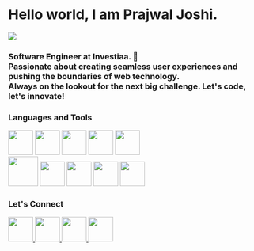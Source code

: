 <h1>Hello world, I am Prajwal Joshi. </h1>

<img src="https://res.cloudinary.com/dtsvzdlhc/image/upload/v1716878359/profile-cover-image_bqzbmu.png" />
<h3>
 Software Engineer at Investiaa. 🚀 <br/>
 Passionate about creating seamless user experiences and pushing the boundaries of web technology. <br/> 
 Always on the lookout for the next big challenge. Let's code, let's innovate!
</h3>

<h3 align="left">Languages and Tools</h3>
<p>
 
 <img height="50" width="50"  src="https://cdn.jsdelivr.net/gh/devicons/devicon@latest/icons/react/react-original.svg" />
 <img  height="50" width="50"  src="https://cdn.jsdelivr.net/gh/devicons/devicon@latest/icons/graphql/graphql-plain.svg" />
 <img height="50" width="50" src="https://cdn.jsdelivr.net/gh/devicons/devicon@latest/icons/tailwindcss/tailwindcss-original.svg" />
 <img  height="50" width="50" src="https://cdn.jsdelivr.net/gh/devicons/devicon@latest/icons/flutter/flutter-original.svg" />
 <img height="50" width="50" src="https://cdn.jsdelivr.net/gh/devicons/devicon@latest/icons/dart/dart-original.svg" /> <br/>
 <img height="60" width="60" src="https://cdn.jsdelivr.net/gh/devicons/devicon@latest/icons/nodejs/nodejs-plain-wordmark.svg" />
 <img height="50" width="50" src="https://cdn.jsdelivr.net/gh/devicons/devicon@latest/icons/typescript/typescript-original.svg" />
 <img height="50" width="50" src="https://cdn.jsdelivr.net/gh/devicons/devicon@latest/icons/javascript/javascript-original.svg" />
<img height="50" width="50" src="https://cdn.jsdelivr.net/gh/devicons/devicon@latest/icons/figma/figma-original.svg" />
<img height="50" width="50"  src="https://cdn.jsdelivr.net/gh/devicons/devicon@latest/icons/docker/docker-original.svg" />     
</p>

<!-- Github Stats 

<p><img align="center" src="https://github-readme-streak-stats.herokuapp.com/?user=ojaspj&" alt="ojaspj" /></p>

<p>&nbsp;<img align="center" src="https://github-readme-stats.vercel.app/api?username=ojaspj&show_icons=true&locale=en" alt="ojaspj" /></p>
-->



<h3 align="left">Let's Connect</h3>
<p>
 <a href="https://www.linkedin.com/in/prajwal-joshi-3b3734156">
  <img height="50" width="50" src="https://upload.wikimedia.org/wikipedia/commons/thumb/c/ca/LinkedIn_logo_initials.png/600px-LinkedIn_logo_initials.png?20140125013055" />
 </a>
 <a href="https://www.instagram.com/mr.prajwaljoshi/">
  <img height="50" width="50" src="https://upload.wikimedia.org/wikipedia/commons/thumb/a/a5/Instagram_icon.png/600px-Instagram_icon.png" />
 </a>
 <a href="https://www.facebook.com/mrprajwal.joshi/">
  <img height="50" width="50" src="https://upload.wikimedia.org/wikipedia/commons/6/6c/Facebook_Logo_2023.png" />
 </a>
 <a href="https://www.x.com/mr_prajwaljoshi">
  <img height="50" width="50" src="https://upload.wikimedia.org/wikipedia/commons/9/95/Twitter_new_X_logo.png" />
 </a>
</p>
          

